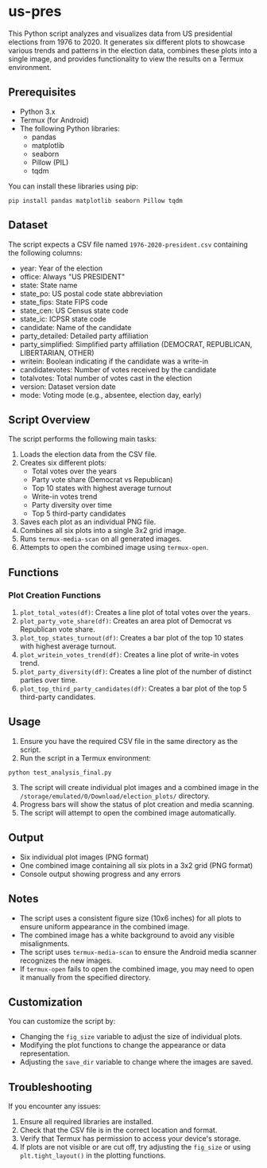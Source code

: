 # us-pres

This Python script analyzes and visualizes data from US presidential elections from 1976 to 2020. It generates six different plots to showcase various trends and patterns in the election data, combines these plots into a single image, and provides functionality to view the results on a Termux environment.

## Prerequisites

- Python 3.x
- Termux (for Android)
- The following Python libraries:
  - pandas
  - matplotlib
  - seaborn
  - Pillow (PIL)
  - tqdm

You can install these libraries using pip:

```
pip install pandas matplotlib seaborn Pillow tqdm
```

## Dataset

The script expects a CSV file named `1976-2020-president.csv` containing the following columns:

- year: Year of the election
- office: Always "US PRESIDENT"
- state: State name
- state_po: US postal code state abbreviation
- state_fips: State FIPS code
- state_cen: US Census state code
- state_ic: ICPSR state code
- candidate: Name of the candidate
- party_detailed: Detailed party affiliation
- party_simplified: Simplified party affiliation (DEMOCRAT, REPUBLICAN, LIBERTARIAN, OTHER)
- writein: Boolean indicating if the candidate was a write-in
- candidatevotes: Number of votes received by the candidate
- totalvotes: Total number of votes cast in the election
- version: Dataset version date
- mode: Voting mode (e.g., absentee, election day, early)

## Script Overview

The script performs the following main tasks:

1. Loads the election data from the CSV file.
2. Creates six different plots:
   - Total votes over the years
   - Party vote share (Democrat vs Republican)
   - Top 10 states with highest average turnout
   - Write-in votes trend
   - Party diversity over time
   - Top 5 third-party candidates
3. Saves each plot as an individual PNG file.
4. Combines all six plots into a single 3x2 grid image.
5. Runs `termux-media-scan` on all generated images.
6. Attempts to open the combined image using `termux-open`.

## Functions

### Plot Creation Functions

1. `plot_total_votes(df)`: Creates a line plot of total votes over the years.
2. `plot_party_vote_share(df)`: Creates an area plot of Democrat vs Republican vote share.
3. `plot_top_states_turnout(df)`: Creates a bar plot of the top 10 states with highest average turnout.
4. `plot_writein_votes_trend(df)`: Creates a line plot of write-in votes trend.
5. `plot_party_diversity(df)`: Creates a line plot of the number of distinct parties over time.
6. `plot_top_third_party_candidates(df)`: Creates a bar plot of the top 5 third-party candidates.

## Usage

1. Ensure you have the required CSV file in the same directory as the script.
2. Run the script in a Termux environment:

```
python test_analysis_final.py
```

3. The script will create individual plot images and a combined image in the `/storage/emulated/0/Download/election_plots/` directory.
4. Progress bars will show the status of plot creation and media scanning.
5. The script will attempt to open the combined image automatically.

## Output

- Six individual plot images (PNG format)
- One combined image containing all six plots in a 3x2 grid (PNG format)
- Console output showing progress and any errors

## Notes

- The script uses a consistent figure size (10x6 inches) for all plots to ensure uniform appearance in the combined image.
- The combined image has a white background to avoid any visible misalignments.
- The script uses `termux-media-scan` to ensure the Android media scanner recognizes the new images.
- If `termux-open` fails to open the combined image, you may need to open it manually from the specified directory.

## Customization

You can customize the script by:

- Changing the `fig_size` variable to adjust the size of individual plots.
- Modifying the plot functions to change the appearance or data representation.
- Adjusting the `save_dir` variable to change where the images are saved.

## Troubleshooting

If you encounter any issues:

1. Ensure all required libraries are installed.
2. Check that the CSV file is in the correct location and format.
3. Verify that Termux has permission to access your device's storage.
4. If plots are not visible or are cut off, try adjusting the `fig_size` or using `plt.tight_layout()` in the plotting functions.
